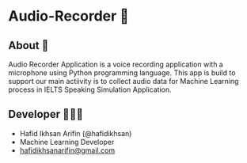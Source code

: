 # Audio-Recorder 🎤

## About 🧐
Audio Recorder Application is a voice recording application with a microphone using Python programming language. This app is build to support our main actiivity is to collect audio data for Machine Learning process in IELTS Speaking Simulation Application.

## Developer 🧑🏻‍💻
- Hafid Ikhsan Arifin (@hafidikhsan)
- Machine Learning Developer
- hafidikhsanarifin@gmail.com
